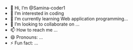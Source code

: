 - 👋 Hi, I’m @Samina-coder1
- 👀 I’m interested in coding 
- 🌱 I’m currently learning Web application programming...
- 💞️ I’m looking to collaborate on ...
- 📫 How to reach me ...
- 😄 Pronouns: ...
- ⚡ Fun fact: ...

<!---
Samina-coder1/Samina-coder1 is a ✨ special ✨ repository because its `README.md` (this file) appears on your GitHub profile.
You can click the Preview link to take a look at your changes.
--->
